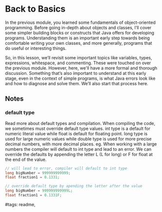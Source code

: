 # Back to Basics

In the previous module, you learned some fundamentals of object-oriented programming. Before going in-depth about objects and classes, I’ll cover some simpler building blocks or constructs that Java offers for developing programs.  Understanding them is an important early step towards being comfortable writing your own classes, and more generally, programs that do useful or interesting things.  

So, in this lesson, we’ll revisit some important topics like variables, types, expressions, whitespace, and commenting. These were touched on over the previous module. However, here, we'll have a more formal and thorough discussion. Something that’s also important to understand at this early stage, even in the context of simple programs, is what Java errors look like and how to diagnose and solve them.  We’ll also start that process here.

## Notes

### default type

Read more about default types and compilation. When compiling the code, we sometimes must override default type values. int type is a default for numeric literal value while float is default for floating point. long type is used for large numeric values while double type is used for more precise decimal numbers, with more decimal places.
eg. When working with a large numbers the compiler will default to int type and lead to an error. We can override the defaults by appending the letter L (L for long) or F for float at the end of the value.

```Java
// will lead to error, compiler will default to int type
long bigNumber = 999999999999;
float fraction1 = 0.1331;

// override default type by apending the letter after the value
long bigNumber = 999999999999L;
float fraction1 = 0.1331F;


```

#tags: readme,
